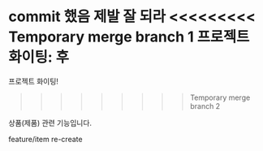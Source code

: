 commit 했음 제발 잘 되라
<<<<<<<<< Temporary merge branch 1
프로젝트 화이팅:
후
=========
프로젝트 화이팅!
>>>>>>>>> Temporary merge branch 2

상품(제품) 관련 기능입니다.

feature/item re-create